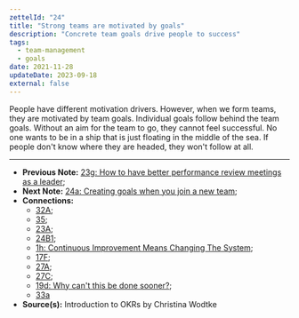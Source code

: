 ```yaml
---
zettelId: "24"
title: "Strong teams are motivated by goals"
description: "Concrete team goals drive people to success"
tags:
  - team-management
  - goals
date: 2021-11-28
updateDate: 2023-09-18
external: false
---
```


People have different motivation drivers. However, when we form teams, they are motivated by team goals. Individual goals follow behind the team goals. Without an aim for the team to go, they cannot feel successful. No one wants to be in a ship that is just floating in the middle of the sea. If people don't know where they are headed, they won't follow at all.

---

- **Previous Note:** [23g: How to have better performance review meetings as a leader](/notes/23g/);
- **Next Note:** [24a: Creating goals when you join a new team](/notes/24a/);
- **Connections:**
  - [32A](/notes/32a/);
  - [35](/notes/35/);
  - [23A](/notes/23a/);
  - [24B1](/notes/24b1/);
  - [1h: Continuous Improvement Means Changing The System](/notes/1h/);
  - [17F](/notes/17f/);
  - [27A](/notes/27a/);
  - [27C](/notes/27c/);
  - [19d: Why can't this be done sooner?](/notes/19d/);
  - [33a](/notes/33a/)
- **Source(s):** Introduction to OKRs by Christina Wodtke
